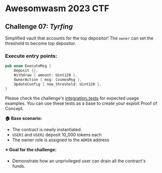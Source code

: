 # Awesomwasm 2023 CTF

## Challenge 07: *Tyrfing*

Simplified vault that accounts for the top depositor!
The `owner` can set the threshold to become top depositor.

### Execute entry points:
```rust
pub enum ExecuteMsg {
    Deposit {},
    Withdraw { amount: Uint128 },
    OwnerAction { msg: CosmosMsg },
    UpdateConfig { new_threshold: Uint128 },
}
```

Please check the challenge's [integration_tests](./src/integration_tests.rs) for expected usage examples.
You can use these tests as a base to create your exploit Proof of Concept.

**:house: Base scenario:**
- The contract is newly instantiated.
- `USER1` and `USER2` deposit 10_000 tokens each
- The owner role is assigned to the `ADMIN` address

**:star: Goal for the challenge:**
- Demonstrate how an unprivileged user can drain all the contract's funds.
